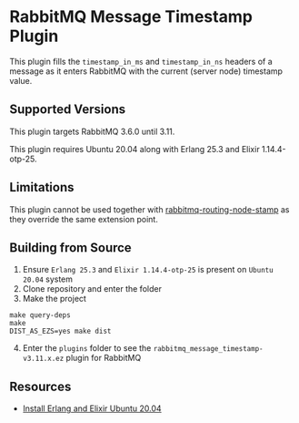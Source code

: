# RabbitMQ Message Timestamp Plugin 

This plugin fills the `timestamp_in_ms` and `timestamp_in_ns` headers of a message as it enters
RabbitMQ with the current (server node) timestamp value.

## Supported Versions 

This plugin targets RabbitMQ 3.6.0 until 3.11.

This plugin requires Ubuntu 20.04 along with Erlang 25.3 and Elixir 1.14.4-otp-25.

## Limitations

This plugin cannot be used together with [rabbitmq-routing-node-stamp](https://github.com/rabbitmq/rabbitmq-routing-node-stamp)
as they override the same extension point.

## Building from Source

1. Ensure `Erlang 25.3` and `Elixir 1.14.4-otp-25` is present on `Ubuntu 20.04` system
2. Clone repository and enter the folder
3. Make the project
```
make query-deps
make
DIST_AS_EZS=yes make dist
```
4. Enter the `plugins` folder to see the `rabbitmq_message_timestamp-v3.11.x.ez` plugin for RabbitMQ 

## Resources 

- [Install Erlang and Elixir Ubuntu 20.04](https://alexanderzeitler.com/articles/installing-latest-elixir-erlang-version-on-xubuntu-ubuntu-lts-22.04-asdf/)